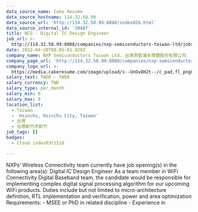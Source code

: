 ```yaml
---
data_source_name: Cake Resume
data_source_hostname: 114.32.58.99
data_source_url: 'http://114.32.58.99:8088/index02k.html'
data_source_internal_id: '39407'
title: NCG - Digital IC Design Engineer
job_url: >-
  http://114.32.58.99:8088/companies/nxp-semiconductors-taiwan-ltd/jobs/ncg-digital-ic-design-engineer
date: 2022-04-20T08:05:01.028Z
company_name: NXP Semiconductors Taiwan Ltd. 台灣恩智浦半導體股份有限公司
company_page_url: 'http://114.32.58.99:8088/companies/nxp-semiconductors-taiwan-ltd'
company_logo_url: >-
  https://media.cakeresume.com/image/upload/s--UnOv8H2t--/c_pad,fl_png8,h_200,w_200/v1599814341/dkdmmr85k3jtx8zsiw80.png
salary_text: TWD0 - TWD0
salary_currency: TWD
salary_type: per_month
salary_min: 0
salary_max: 0
location_list:
  - Taiwan
  - 'Hsinchu, Hsinchu City, Taiwan'
  - 台灣
  - 台灣新竹市新竹
job_tags: []
badges:
  - Cloud index03t1510

---
```


NXPs’ Wireless Connectivity team currently have job opening(s) in the following area(s): Digital IC Design Engineer As a team member in WiFi Connectivity Digital Baseband team, the candidate would be responsible for implementing complex digital signal processing algorithm for our upcoming WiFi products. Duties include but not limited to micro-architecture definition, RTL implementation and verification, power and area optimization Requirements: - MSEE or PhD in related discipline - Experience in